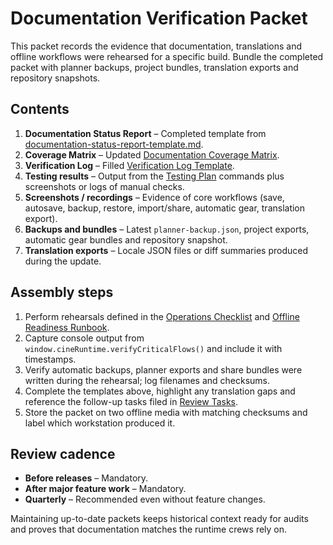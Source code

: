 # Documentation Verification Packet

This packet records the evidence that documentation, translations and offline
workflows were rehearsed for a specific build. Bundle the completed packet with
planner backups, project bundles, translation exports and repository snapshots.

## Contents

1. **Documentation Status Report** – Completed template from
   [documentation-status-report-template.md](documentation-status-report-template.md).
2. **Coverage Matrix** – Updated [Documentation Coverage Matrix](documentation-coverage-matrix.md).
3. **Verification Log** – Filled [Verification Log Template](verification-log-template.md).
4. **Testing results** – Output from the [Testing Plan](testing-plan.md) commands
   plus screenshots or logs of manual checks.
5. **Screenshots / recordings** – Evidence of core workflows (save, autosave,
   backup, restore, import/share, automatic gear, translation export).
6. **Backups and bundles** – Latest `planner-backup.json`, project exports,
   automatic gear bundles and repository snapshot.
7. **Translation exports** – Locale JSON files or diff summaries produced during
   the update.

## Assembly steps

1. Perform rehearsals defined in the [Operations Checklist](operations-checklist.md)
   and [Offline Readiness Runbook](offline-readiness.md).
2. Capture console output from `window.cineRuntime.verifyCriticalFlows()` and
   include it with timestamps.
3. Verify automatic backups, planner exports and share bundles were written
   during the rehearsal; log filenames and checksums.
4. Complete the templates above, highlight any translation gaps and reference the
   follow-up tasks filed in [Review Tasks](review-tasks-2025-02-07.md).
5. Store the packet on two offline media with matching checksums and label which
   workstation produced it.

## Review cadence

- **Before releases** – Mandatory.
- **After major feature work** – Mandatory.
- **Quarterly** – Recommended even without feature changes.

Maintaining up-to-date packets keeps historical context ready for audits and
proves that documentation matches the runtime crews rely on.
